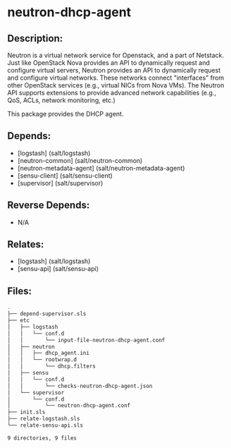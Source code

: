 # neutron-dhcp-agent

## Description:

Neutron is a virtual network service for Openstack, and a part of Netstack. Just like OpenStack Nova provides an API to dynamically request and configure virtual servers, Neutron provides an API to dynamically request and configure virtual networks. These networks connect "interfaces" from other OpenStack services (e.g., virtual NICs from Nova VMs). The Neutron API supports extensions to provide advanced network capabilities (e.g., QoS, ACLs, network monitoring, etc.)

This package provides the DHCP agent.

## Depends:

  -  [logstash] (salt/logstash)
  -  [neutron-common] (salt/neutron-common)
  -  [neutron-metadata-agent] (salt/neutron-metadata-agent)
  -  [sensu-client] (salt/sensu-client)
  -  [supervisor] (salt/supervisor)

## Reverse Depends:

  -  N/A

## Relates:

  -  [logstash] (salt/logstash)
  -  [sensu-api] (salt/sensu-api)

## Files:

```bash
.
├── depend-supervisor.sls
├── etc
│   ├── logstash
│   │   └── conf.d
│   │       └── input-file-neutron-dhcp-agent.conf
│   ├── neutron
│   │   ├── dhcp_agent.ini
│   │   └── rootwrap.d
│   │       └── dhcp.filters
│   ├── sensu
│   │   └── conf.d
│   │       └── checks-neutron-dhcp-agent.json
│   └── supervisor
│       └── conf.d
│           └── neutron-dhcp-agent.conf
├── init.sls
├── relate-logstash.sls
└── relate-sensu-api.sls

9 directories, 9 files
```
